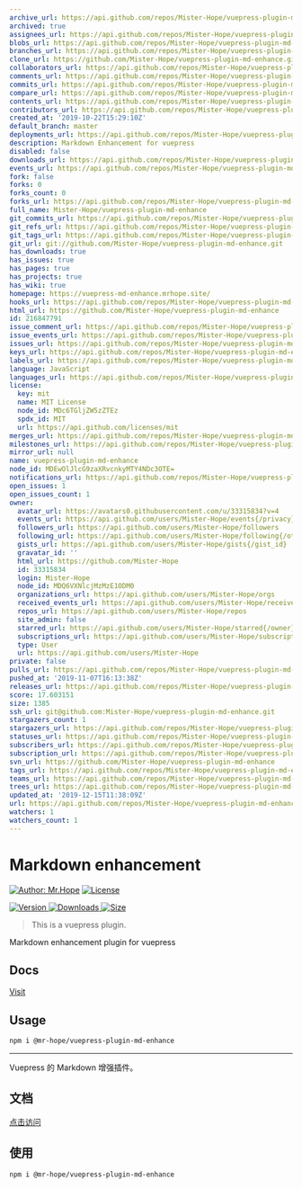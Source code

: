 ```yaml
---
archive_url: https://api.github.com/repos/Mister-Hope/vuepress-plugin-md-enhance/{archive_format}{/ref}
archived: true
assignees_url: https://api.github.com/repos/Mister-Hope/vuepress-plugin-md-enhance/assignees{/user}
blobs_url: https://api.github.com/repos/Mister-Hope/vuepress-plugin-md-enhance/git/blobs{/sha}
branches_url: https://api.github.com/repos/Mister-Hope/vuepress-plugin-md-enhance/branches{/branch}
clone_url: https://github.com/Mister-Hope/vuepress-plugin-md-enhance.git
collaborators_url: https://api.github.com/repos/Mister-Hope/vuepress-plugin-md-enhance/collaborators{/collaborator}
comments_url: https://api.github.com/repos/Mister-Hope/vuepress-plugin-md-enhance/comments{/number}
commits_url: https://api.github.com/repos/Mister-Hope/vuepress-plugin-md-enhance/commits{/sha}
compare_url: https://api.github.com/repos/Mister-Hope/vuepress-plugin-md-enhance/compare/{base}...{head}
contents_url: https://api.github.com/repos/Mister-Hope/vuepress-plugin-md-enhance/contents/{+path}
contributors_url: https://api.github.com/repos/Mister-Hope/vuepress-plugin-md-enhance/contributors
created_at: '2019-10-22T15:29:10Z'
default_branch: master
deployments_url: https://api.github.com/repos/Mister-Hope/vuepress-plugin-md-enhance/deployments
description: Markdown Enhancement for vuepress
disabled: false
downloads_url: https://api.github.com/repos/Mister-Hope/vuepress-plugin-md-enhance/downloads
events_url: https://api.github.com/repos/Mister-Hope/vuepress-plugin-md-enhance/events
fork: false
forks: 0
forks_count: 0
forks_url: https://api.github.com/repos/Mister-Hope/vuepress-plugin-md-enhance/forks
full_name: Mister-Hope/vuepress-plugin-md-enhance
git_commits_url: https://api.github.com/repos/Mister-Hope/vuepress-plugin-md-enhance/git/commits{/sha}
git_refs_url: https://api.github.com/repos/Mister-Hope/vuepress-plugin-md-enhance/git/refs{/sha}
git_tags_url: https://api.github.com/repos/Mister-Hope/vuepress-plugin-md-enhance/git/tags{/sha}
git_url: git://github.com/Mister-Hope/vuepress-plugin-md-enhance.git
has_downloads: true
has_issues: true
has_pages: true
has_projects: true
has_wiki: true
homepage: https://vuepress-md-enhance.mrhope.site/
hooks_url: https://api.github.com/repos/Mister-Hope/vuepress-plugin-md-enhance/hooks
html_url: https://github.com/Mister-Hope/vuepress-plugin-md-enhance
id: 216847791
issue_comment_url: https://api.github.com/repos/Mister-Hope/vuepress-plugin-md-enhance/issues/comments{/number}
issue_events_url: https://api.github.com/repos/Mister-Hope/vuepress-plugin-md-enhance/issues/events{/number}
issues_url: https://api.github.com/repos/Mister-Hope/vuepress-plugin-md-enhance/issues{/number}
keys_url: https://api.github.com/repos/Mister-Hope/vuepress-plugin-md-enhance/keys{/key_id}
labels_url: https://api.github.com/repos/Mister-Hope/vuepress-plugin-md-enhance/labels{/name}
language: JavaScript
languages_url: https://api.github.com/repos/Mister-Hope/vuepress-plugin-md-enhance/languages
license:
  key: mit
  name: MIT License
  node_id: MDc6TGljZW5zZTEz
  spdx_id: MIT
  url: https://api.github.com/licenses/mit
merges_url: https://api.github.com/repos/Mister-Hope/vuepress-plugin-md-enhance/merges
milestones_url: https://api.github.com/repos/Mister-Hope/vuepress-plugin-md-enhance/milestones{/number}
mirror_url: null
name: vuepress-plugin-md-enhance
node_id: MDEwOlJlcG9zaXRvcnkyMTY4NDc3OTE=
notifications_url: https://api.github.com/repos/Mister-Hope/vuepress-plugin-md-enhance/notifications{?since,all,participating}
open_issues: 1
open_issues_count: 1
owner:
  avatar_url: https://avatars0.githubusercontent.com/u/33315834?v=4
  events_url: https://api.github.com/users/Mister-Hope/events{/privacy}
  followers_url: https://api.github.com/users/Mister-Hope/followers
  following_url: https://api.github.com/users/Mister-Hope/following{/other_user}
  gists_url: https://api.github.com/users/Mister-Hope/gists{/gist_id}
  gravatar_id: ''
  html_url: https://github.com/Mister-Hope
  id: 33315834
  login: Mister-Hope
  node_id: MDQ6VXNlcjMzMzE1ODM0
  organizations_url: https://api.github.com/users/Mister-Hope/orgs
  received_events_url: https://api.github.com/users/Mister-Hope/received_events
  repos_url: https://api.github.com/users/Mister-Hope/repos
  site_admin: false
  starred_url: https://api.github.com/users/Mister-Hope/starred{/owner}{/repo}
  subscriptions_url: https://api.github.com/users/Mister-Hope/subscriptions
  type: User
  url: https://api.github.com/users/Mister-Hope
private: false
pulls_url: https://api.github.com/repos/Mister-Hope/vuepress-plugin-md-enhance/pulls{/number}
pushed_at: '2019-11-07T16:13:38Z'
releases_url: https://api.github.com/repos/Mister-Hope/vuepress-plugin-md-enhance/releases{/id}
score: 17.603151
size: 1385
ssh_url: git@github.com:Mister-Hope/vuepress-plugin-md-enhance.git
stargazers_count: 1
stargazers_url: https://api.github.com/repos/Mister-Hope/vuepress-plugin-md-enhance/stargazers
statuses_url: https://api.github.com/repos/Mister-Hope/vuepress-plugin-md-enhance/statuses/{sha}
subscribers_url: https://api.github.com/repos/Mister-Hope/vuepress-plugin-md-enhance/subscribers
subscription_url: https://api.github.com/repos/Mister-Hope/vuepress-plugin-md-enhance/subscription
svn_url: https://github.com/Mister-Hope/vuepress-plugin-md-enhance
tags_url: https://api.github.com/repos/Mister-Hope/vuepress-plugin-md-enhance/tags
teams_url: https://api.github.com/repos/Mister-Hope/vuepress-plugin-md-enhance/teams
trees_url: https://api.github.com/repos/Mister-Hope/vuepress-plugin-md-enhance/git/trees{/sha}
updated_at: '2019-12-15T11:38:09Z'
url: https://api.github.com/repos/Mister-Hope/vuepress-plugin-md-enhance
watchers: 1
watchers_count: 1
---
```


# Markdown enhancement

[![Author: Mr.Hope](https://img.shields.io/badge/Author-Mr.Hope-blue.svg?style=for-the-badge)](https://mrhope.site)
[![License](https://img.shields.io/npm/l/@mr-hope/vuepress-plugin-md-enhance.svg?style=for-the-badge)](https://github.com/Mister-Hope/vuepress-plugin-md-enhance/blob/master/LICENSE)

[![Version](https://img.shields.io/npm/v/@mr-hope/vuepress-plugin-md-enhance.svg?style=flat-square&logo=npm) ![Downloads](https://img.shields.io/npm/dm/@mr-hope/vuepress-plugin-md-enhance.svg?style=flat-square&logo=npm) ![Size](https://img.shields.io/bundlephobia/min/@mr-hope/vuepress-plugin-md-enhance?style=flat-square&logo=npm)](https://www.npmjs.com/package/@mr-hope/vuepress-plugin-md-enhance)

> This is a vuepress plugin.

Markdown enhancement plugin for vuepress

## Docs

[Visit](https://vuepress-md-enhance.mrhope.site/en/)

## Usage

```bash
npm i @mr-hope/vuepress-plugin-md-enhance
```

---

Vuepress 的 Markdown 增强插件。

## 文档

[点击访问](https://vuepress-md-enhance.mrhope.site/)

## 使用

```bash
npm i @mr-hope/vuepress-plugin-md-enhance
```
